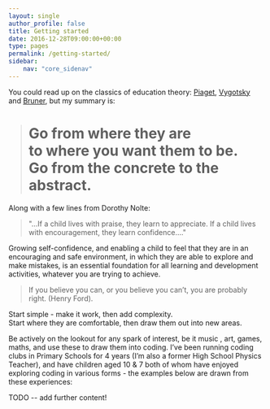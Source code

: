 ```yaml
---
layout: single
author_profile: false
title: Getting started
date: 2016-12-28T09:00:00+00:00
type: pages
permalink: /getting-started/
sidebar:
    nav: "core_sidenav"
---
```

You could read up on the classics of education theory: [Piaget](https://en.wikipedia.org/wiki/Piaget's_theory_of_cognitive_development), [Vygotsky](https://en.wikipedia.org/wiki/Zone_of_proximal_development) and [Bruner](https://en.wikipedia.org/wiki/Instructional_scaffolding), but my summary is:

> # Go from where they are <br/>to where you want them to be. <br/>Go from the concrete to the abstract.

Along with a few lines from Dorothy Nolte:

>"...If a child lives with praise,
they learn to appreciate.
If a child lives with encouragement,
they learn confidence...."


Growing self-confidence, and enabling a child to feel that they are in an encouraging and safe environment, in which they are able to explore and make mistakes, is an essential foundation for all learning and development activities, whatever you are trying to achieve.

>If you believe you can,
or you believe you can’t,
you are probably right.
(Henry Ford).

Start simple - make it work, then add complexity.  
Start where they are comfortable, then draw them out into new areas.

Be actively on the lookout for any spark of interest, be it music , art, games, maths, and use these to draw them into coding. I’ve been running coding clubs in Primary Schools for 4 years (I’m also a former High School Physics Teacher), and have children aged 10 & 7 both of whom have enjoyed exploring coding in various forms  - the examples below are drawn from these experiences:

TODO -- add further content!
